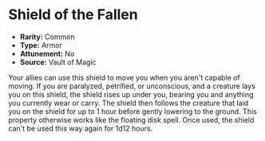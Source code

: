 # Shield of the Fallen

- **Rarity:** Common
- **Type:** Armor
- **Attunement:** No
- **Source:** Vault of Magic

Your allies can use this shield to move you when you aren't capable of moving. If you are paralyzed, petrified, or unconscious, and a creature lays you on this shield, the shield rises up under you, bearing you and anything you currently wear or carry. The shield then follows the creature that laid you on the shield for up to 1 hour before gently lowering to the ground. This property otherwise works like the floating disk spell. Once used, the shield can't be used this way again for 1d12 hours.
